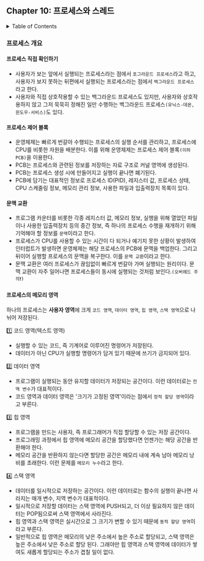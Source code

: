 <!--
bold 처리
** **

js 코드 작성
```js

```

링크
[보여질 단어](URL 주소)

형광펜 처리
` `
-->

## Chapter 10: 프로세스와 스레드

<details>
<summary>Table of Contents</summary>

- 프로세스 개요[:link:](#프로세스-개요)
  - 프로세스 직접 확인하기[:link:](#프로세스-직접-확인하기)
  - 프로세스 제어 블록[:link:](#프로세스-제어-블록)
  - 문맥 교환[:link:](#문맥-교환)
  - 프로세스의 메모리 영역[:link:](#프로세스의-메모리-영역)
  </details>

### 프로세스 개요

#### 프로세스 직접 확인하기

- 사용자가 보는 앞에서 실행되는 프로세스라는 점에서 `포그라운드 프로세스`라고 하고, 사용자가 보지 못하는 뒤편에서 실행되는 프로세스라는 점에서 `백그라운드 프로세스`라고 한다.
- 사용자와 직접 상호작용할 수 있는 백그라운드 프로세스도 있지만, 사용자와 상호작용하지 않고 그저 묵묵히 정해진 일만 수행하는 백그라운드 프로세스`(유닉스-데몬, 윈도우-서비스)`도 있다.

#### 프로세스 제어 블록

- 운영체제는 빠르게 번갈아 수행되는 프로세스의 실행 순서를 관리하고, 프로세스에 CPU를 비롯한 자원을 배분한다. 이를 위해 운영체제는 프로세스 제어 블록`(이하 PCB)`을 이용한다.
- PCB는 프로세스와 관련된 정보를 저장하는 자료 구조로 커널 영역에 생성된다.
- PCB는 프로세스 생성 시에 만들어지고 실행이 끝나면 폐기된다.
- PCB에 담기는 대표적인 정보로 프로세스 ID(PID), 레지스터 값, 프로세스 상태, CPU 스케줄링 정보, 메모리 관리 정보, 사용한 파일과 입출력장치 목록이 있다.

#### 문맥 교환

- 프로그램 카운터를 비롯한 각종 레지스터 값, 메모리 정보, 실행을 위해 열었던 파일이나 사용한 입출력장치 등의 중간 정보, 즉 하나의 프로세스 수행을 재개하기 위해 기억해야 할 정보를 `문맥`이라고 한다.
- 프로세스가 CPU를 사용할 수 있는 시간이 다 되거나 예기치 못한 상황이 발생하여 인터럽트가 발생하면 운영체제는 해당 프로세스의 PCB에 문맥을 백업한다. 그리고 뒤이어 실행할 프로세스의 문맥을 복구한다. 이를 `문맥 교환`이라고 한다.
- 문맥 교환은 여러 프로세스가 끊임없이 빠르게 번갈아 가며 실행되는 원리이다. 문맥 교환이 자주 일어나면 프로세스들이 동시에 실행되는 것처럼 보인다.`(오버헤드 주의❗️)`

#### 프로세스의 메모리 영역

하나의 프로세스는 **사용자 영역**에 크게 `코드 영역`, `데이터 영역`, `힙 영역`, `스택 영역`으로 나뉘어 저장된다.

1️⃣ 코드 영역(텍스트 영역)

- 실행할 수 있는 코드, 즉 기계어로 이루어진 명령어가 저장된다.
- 데이터가 아닌 CPU가 실행할 명령어가 담겨 있기 때문에 쓰기가 금지되어 있다.

2️⃣ 데이터 영역

- 프로그램이 실행되는 동안 유지할 데이터가 저장되는 공간이다. 이런 데이터로는 `전역 변수`가 대표적이다.
- 코드 영역과 데이터 영역은 '크기가 고정된 영역'이라는 점에서 `정적 할당 영역`이라고 부른다.

3️⃣ 힙 영역

- 프로그램을 만드는 사용자, 즉 프로그래머가 직접 할당할 수 있는 저장 공간이다.
- 프로그래밍 과정에서 힙 영역에 메모리 공간을 할당했다면 언젠가는 해당 공간을 반환해야 한다.
- 메모리 공간을 반환하지 않는다면 할당한 공간은 메모리 내에 계속 남아 메모리 낭비를 초래한다. 이런 문제를 `메모리 누수`라고 한다.

4️⃣ 스택 영역

- 데이터를 일시적으로 저장하는 공간이다. 이런 데이터로는 함수의 실행이 끝나면 사라지는 매개 변수, 지역 변수가 대표적이다.
- 일시적으로 저장할 데이터는 스택 영역에 PUSH되고, 더 이상 필요하지 않은 데이터는 POP됨으로써 스택 영역에서 사라진다.
- 힙 영역과 스택 영역은 실시간으로 그 크기가 변할 수 있기 때문에 `동적 할당 영역`이라고 부른다.
- 일반적으로 힙 영역은 메모리의 낮은 주소에서 높은 주소로 할당되고, 스택 영역은 높은 주소에서 낮은 주소로 할당 된다. 그래야만 힙 영역과 스택 영역에 데이터가 쌓여도 새롭게 할당되는 주소가 겹칠 일이 없다.
